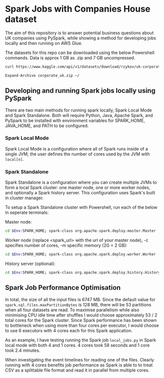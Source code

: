 # Spark Jobs with Companies House dataset

The aim of this repository is to answer potential business questions about UK companies using PySpark, while showing a method for developing jobs locally and then running on AWS Glue.

The datasets for this repo can be downloaded using the below Powershell commands. Data is approx 1 GB as .zip and 7 GB uncompressed.

```bash
curl https://www.kaggle.com/api/v1/datasets/download/rzykov/uk-corporate-data-company-house-2023 -o corporate_uk.zip

Expand-Archive corporate_uk.zip ~/
```

## Developing and running Spark jobs locally using PySpark

There are two main methods for running spark locally, Spark Local Mode and Spark Standalone. Both will require Python, Java, Apache Spark, and PySpark to be installed with environment variables for SPARK_HOME, JAVA_HOME, and PATH to be configured.

### Spark Local Mode

Spark Local Mode is a configuration where all of Spark runs inside of a single JVM, the user defines the number of cores used by the JVM with ```local[n]```.

### Spark Standalone

Spark Standalone is a configuration where you can create multiple JVMs to form a local Spark cluster: one master node, one or more worker nodes, and optionally a Spark history server. This configuration uses Spark's built in cluster manager.

To setup a Spark Standalone cluster with Powershell, run each of the below in seperate terminals:

Master node:
```bash
cd $Env:SPARK_HOME; spark-class org.apache.spark.deploy.master.Master
```
Worker node (replace <spark_url> with the url of your master node), -c specifies number of cores, -m specific memory (2G = 2 GB):
```bash
cd $Env:SPARK_HOME; spark-class org.apache.spark.deploy.worker.Worker -c 2 -m 2G <spark_url>
```
History server (optional):
```bash
cd $Env:SPARK_HOME; spark-class org.apache.spark.deploy.history.HistoryServer
```

## Spark Job Performance Optimisation

In total, the size of all the input files is 6747 MB. Since the default value for ```spark.sql.files.maxPartitionBytes``` is 128 MB, there will be 53 partitions when all four datasets are read. To maximise parallelism while also minimising CPU idle time after shuffles I would choose approximately 53 / 2 total cores for the Spark cluster. Since Spark performance has been shown to bottleneck when using more than four cores per executor, I would choose to use 6 executors with 4 cores each for this Spark application.

As an example, I have testing running the Spark job ```local_jobs.py``` in Spark local mode with both 4 and 1 cores. 4 cores took 58 seconds and 1 core took 2.4 minutes.

When investigating the event timelines for reading one of the files. Clearly running with 4 cores benefits job performance as Spark is able to to treat CSV as a splittable file format and read it in parallel from multiple cores.

